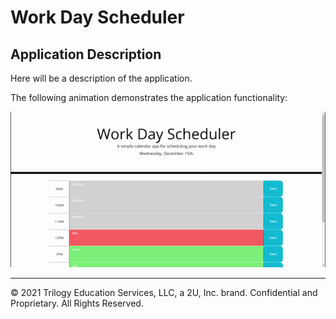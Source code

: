 # Work Day Scheduler

## Application Description
 
Here will be a description of the application.


The following animation demonstrates the application functionality:

![A user clicks on slots on the color-coded calendar and edits the events.](./assets/images/work-day-scheduler-demo.gif)



- - -
© 2021 Trilogy Education Services, LLC, a 2U, Inc. brand. Confidential and Proprietary. All Rights Reserved.

